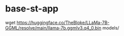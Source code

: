 # base-st-app
wget https://huggingface.co/TheBloke/LLaMa-7B-GGML/resolve/main/llama-7b.ggmlv3.q4_0.bin models/
